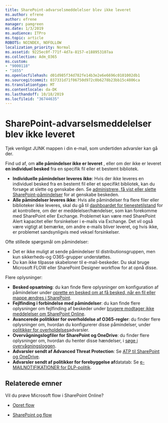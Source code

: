 ```yaml
---
title: SharePoint-advarselsmeddelelser blev ikke leveret
ms.author: efrene
author: efrene
manager: pamgreen
ms.date: 1/3/2019
ms.audience: ITPro
ms.topic: article
ROBOTS: NOINDEX, NOFOLLOW
localization_priority: Normal
ms.assetid: 9225ec0f-771f-4d7a-8157-e188953107aa
ms.collection: Adm_O365
ms.custom:
- "9000118"
- "1655"
ms.openlocfilehash: d01d985f34d782fe14b3e2e6e6696c0101002db1
ms.sourcegitcommit: 037331d71f06750d972c0b6278b23bb15c4806ca
ms.translationtype: MT
ms.contentlocale: da-DK
ms.lasthandoff: 10/18/2019
ms.locfileid: "36744635"
---
```

# <a name="sharepoint-alert-notifications-not-delivered"></a>SharePoint-advarselsmeddelelser blev ikke leveret

Tjek venligst JUNK mappen i din e-mail, som undertiden advarsler kan gå der.

Find ud af, om **alle påmindelser ikke er leveret** , eller om der ikke er leveret **en individuel besked** fra en specifik fil eller et bestemt bibliotek.

- **Individuelle påmindelser leveres ikke**: Hvis der ikke leveres en individuel besked fra en bestemt fil eller et specifikt bibliotek, kan du forsøge at slette og genskabe den. Se [administrere, få vist eller slette SharePoint-påmindelser](https://support.office.com/article/manage-view-or-delete-sharepoint-alerts-99dfb19c-9a90-4a8c-aba1-aa8c8afb0de2?ui=en-US&rs=&ad=US#ID0EAADAAA=Online) for at genskabe beskeden.
- **Alle påmindelser leveres ikke**: Hvis alle påmindelser fra flere filer eller biblioteker ikke leveres, skal du gå til [dashboardet for tjenestetilstand](https://admin.microsoft.com/AdminPortal/Home#/servicehealth) for at kontrollere, om der er meddelelser/hændelser, som kan forekomme med SharePoint eller Exchange. Problemet kan være med SharePoint Alert kapacitet eller forsinkelser i e-mails via Exchange. Det vil også være vigtigt at bemærke, om andre e-mails bliver leveret, og hvis ikke, er problemet sandsynligvis med veksel forsinkelser.

Ofte stillede spørgsmål om påmindelser:

- Det er ikke muligt at sende påmindelser til distributionsgruppen, men kun sikkerheds-og O365-grupper understøttes.
- Du kan ikke tilpasse skabeloner til e-mail-beskeder. Du skal bruge Microsoft FLOW eller SharePoint Designer workflow for at opnå disse.

Flere oplysninger:

- **Besked opsætning**: du kan finde flere oplysninger om konfiguration af påmindelser under [oprette en besked om at få besked, når en fil eller mappe ændres i SharePoint](https://support.office.com/article/create-an-alert-to-get-notified-when-a-file-or-folder-changes-in-sharepoint-e5a79e7b-a146-46da-a9ef-d65409ba8918).
- **Fejlfinding i forbindelse med påmindelser**: du kan finde flere oplysninger om fejlfinding af beskeder under [brugere modtager ikke meddelelser om SharePoint Online](https://docs.microsoft.com/sharepoint/support/sites/no-alert-notifications).
- **Avancerede politikker for overholdelse af O365-regler**: du finder flere oplysninger om, hvordan du konfigurerer disse påmindelser, under [politikker for overholdelses](https://docs.microsoft.com/office365/securitycompliance/alert-policies)advarsler.
- **Overvågningslogfiler for SharePoint og OneDrive**: du finder flere oplysninger om, hvordan du henter disse hændelser, i [søge i overvågningsloggen](https://docs.microsoft.com/office365/securitycompliance/search-the-audit-log-in-security-and-compliance#search-the-audit-log).
- **Advarsler sendt af Advanced Threat Protection**: Se [ATP til SharePoint og OneDrive](https://docs.microsoft.com/office365/securitycompliance/atp-for-spo-odb-and-teams).
- **Advarsler sendt af politikker for forebyggelse af**datatab: Se [e-MAILNOTIFIKATIONER for DLP-politik](https://docs.microsoft.com/office365/securitycompliance/use-notifications-and-policy-tips).

## <a name="related-topics"></a>Relaterede emner

Vil du prøve Microsoft flow i SharePoint Online?

- [Opret flow](https://support.office.com/article/a9c3e03b-0654-46af-a254-20252e580d01)

- [SharePoint og flow](https://flow.microsoft.com//blog/sharepoint-and-flow/)
